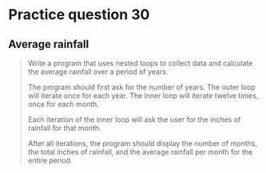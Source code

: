 # Practice question 30

## Average rainfall

> Write a program that uses nested loops to collect data and calculate the average rainfall over a period of years.
>
> The program should first ask for the number of years. The outer loop will iterate once for each year. The inner loop will iterate twelve times, once for each month.
>
> Each iteration of the inner loop will ask the user for the inches of rainfall for that month.
>
> After all iterations, the program should display the number of months, the total inches of rainfall, and the average rainfall per month for the entire period.
